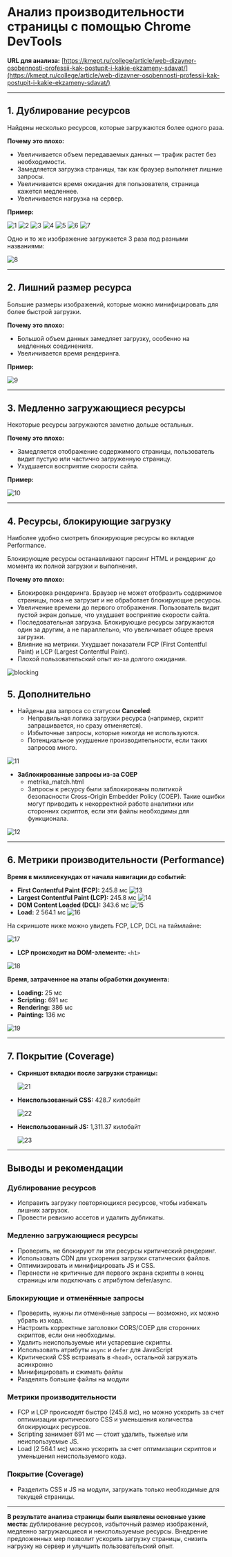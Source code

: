 # Анализ производительности страницы с помощью Chrome DevTools

**URL для анализа:** [https://kmept.ru/college/article/web-dizayner-osobennosti-professii-kak-postupit-i-kakie-ekzameny-sdavat/](https://kmept.ru/college/article/web-dizayner-osobennosti-professii-kak-postupit-i-kakie-ekzameny-sdavat/)

---

## 1. Дублирование ресурсов

Найдены несколько ресурсов, которые загружаются более одного раза.

**Почему это плохо:**

- Увеличивается объем передаваемых данных — трафик растет без необходимости.
- Замедляется загрузка страницы, так как браузер выполняет лишние запросы.
- Увеличивается время ожидания для пользователя, страница кажется медленнее.
- Увеличивается нагрузка на сервер.

**Пример:**

![1](img/1.png) ![2](img/2.png) ![3](img/3.png) ![4](img/4.png) ![5](img/5.png) ![6](img/6.png) ![7](img/7.png)

Одно и то же изображение загружается 3 раза под разными названиями:

![8](img/8.png)

---

## 2. Лишний размер ресурса

Большие размеры изображений, которые можно минифицировать для более быстрой загрузки.

**Почему это плохо:**

- Большой объем данных замедляет загрузку, особенно на медленных соединениях.
- Увеличивается время рендеринга.

**Пример:**

![9](img/9.png)

---

## 3. Медленно загружающиеся ресурсы

Некоторые ресурсы загружаются заметно дольше остальных.

**Почему это плохо:**

- Замедляется отображение содержимого страницы, пользователь видит пустую или частично загруженную страницу.
- Ухудшается восприятие скорости сайта.

**Пример:**

![10](img/10.png)

---

## 4. Ресурсы, блокирующие загрузку

Наиболее удобно смотреть блокирующие ресурсы во вкладке Performance.

Блокирующие ресурсы останавливают парсинг HTML и рендеринг до момента их полной загрузки и выполнения.

**Почему это плохо:**

- Блокировка рендеринга. Браузер не может отобразить содержимое страницы, пока не загрузит и не обработает блокирующие ресурсы.
- Увеличение времени до первого отображения. Пользователь видит пустой экран дольше, что ухудшает восприятие скорости сайта.
- Последовательная загрузка. Блокирующие ресурсы загружаются один за другим, а не параллельно, что увеличивает общее время загрузки.
- Влияние на метрики. Ухудшает показатели FCP (First Contentful Paint) и LCP (Largest Contentful Paint).
- Плохой пользовательский опыт из-за долгого ожидания.

![blocking](img/blocking.png)

## 5. Дополнительно

- Найдены два запроса со статусом **Canceled**:
  - Неправильная логика загрузки ресурса (например, скрипт запрашивается, но сразу отменяется).
  - Избыточные запросы, которые никогда не используются.
  - Потенциальное ухудшение производительности, если таких запросов много.

![11](img/11.png)

- **Заблокированные запросы из-за COEP**
  - metrika_match.html
  - Запросы к ресурсу были заблокированы политикой безопасности Cross-Origin Embedder Policy (COEP). Такие ошибки могут приводить к некорректной работе аналитики или сторонних скриптов, если эти файлы необходимы для функционала.

![12](img/12.png)

---

## 6. Метрики производительности (Performance)

**Время в миллисекундах от начала навигации до событий:**

- **First Contentful Paint (FCP):** 245.8 мс ![13](img/13.png)
- **Largest Contentful Paint (LCP):** 245.8 мс ![14](img/14.png)
- **DOM Content Loaded (DCL):** 343.6 мс ![15](img/15.png)
- **Load:** 2 564.1 мс ![16](img/16.png)

На скриншоте ниже можно увидеть FCP, LCP, DCL на таймлайне:

![17](img/17.png)

- **LCP происходит на DOM-элементе:** `<h1>`

![18](img/18.png)

**Время, затраченное на этапы обработки документа:**

- **Loading:** 25 мс
- **Scripting:** 691 мс
- **Rendering:** 386 мс
- **Painting:** 136 мс

![19](img/19.png)

---

## 7. Покрытие (Coverage)

- **Скриншот вкладки после загрузки страницы:**

  ![21](img/20.png)

- **Неиспользованный CSS:** 428.7 килобайт

  ![22](img/21.png)

- **Неиспользованный JS:** 1,311.37 килобайт

  ![23](img/22.png)

---

## Выводы и рекомендации

### Дублирование ресурсов

- Исправить загрузку повторяющихся ресурсов, чтобы избежать лишних загрузок.
- Провести ревизию ассетов и удалить дубликаты.

### Медленно загружающиеся ресурсы

- Проверить, не блокируют ли эти ресурсы критический рендеринг.
- Использовать CDN для ускорения загрузки статических файлов.
- Оптимизировать и минифицировать JS и CSS.
- Перенести не критичные для первого экрана скрипты в конец страницы или подключать с атрибутом defer/async.

### Блокирующие и отменённые запросы

- Проверить, нужны ли отменённые запросы — возможно, их можно убрать из кода.
- Настроить корректные заголовки CORS/COEP для сторонних скриптов, если они необходимы.
- Удалить неиспользуемые или устаревшие скрипты.
- Использовать атрибуты `async` и `defer` для JavaScript
- Критический CSS встраивать в `<head>`, остальной загружать асинхронно
- Минифицировать и сжимать файлы
- Разделять большие файлы на модули

### Метрики производительности

- FCP и LCP происходят быстро (245.8 мс), но можно ускорить за счет оптимизации критического CSS и уменьшения количества блокирующих ресурсов.
- Scripting занимает 691 мс — стоит удалить, тыжелые или неиспользуемые JS.
- Load (2 564.1 мс) можно ускорить за счет оптимизации скриптов и уменьшения неиспользуемого кода.

### Покрытие (Coverage)

- Разделить CSS и JS на модули, загружать только необходимые для текущей страницы.

---

**В результате анализа страницы были выявлены основные узкие места:** дублирование ресурсов, избыточный размер изображений, медленно загружающиеся и неиспользуемые ресурсы. Внедрение предложенных мер позволит ускорить загрузку страницы, снизить нагрузку на сервер и улучшить пользовательский опыт.
